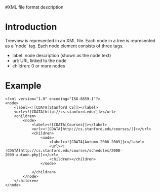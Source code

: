 #XML file format description

# Introduction #

Treeview is represented in an XML file. Each node in a tree is represented as a 'node' tag. Each node element consists of three tags.

  * label: node description (shown as the node text)
  * url: URL linked to the node
  * children: 0 or more nodes


# Example #

```
<?xml version="1.0" encoding="ISO-8859-1"?>
<node>
	<label><![CDATA[Stanford CS]]></label>
	<url><![CDATA[http://cs.stanford.edu/]]></url>
	<children>
		<node>
			<label><![CDATA[Courses]]></label>
			<url><![CDATA[http://cs.stanford.edu/courses/]]></url>
			<children>
				<node>
					<label><![CDATA[Autumn 2008-2009]]></label>
					<url><![CDATA[http://cs.stanford.edu/courses/schedules/2008-2009.autumn.php]]></url>
					<children></children>
				</node>		
			
			</children>
		</node>
	</children>
</node>
```